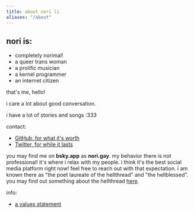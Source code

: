 ```yaml
---
title: about nori li
aliases: "/about"
---
```



## nori is:
- completely norimal!
- a queer trans woman
- a prolific musician
- a kernel programmer
- an internet citizen

that's me, hello!

i care a lot about good conversation.

i have a lot of stories and songs :333

contact:
- [GitHub, for what it's worth](https://github.com/thenorili)
- [Twitter, for while it lasts](https://twitter.com/thenorili)

you may find me on **bsky.app** as **nori.gay**. my behavior there is not professional! it's where i relax with my people. i think it's the best social media platform right now! feel free to reach out with that expectation. i am known there as "the poet laureate of the hellthread" and "the hellblessed". you may find out something about the hellthread [here](hellthread).

info:
- [a values statement](/info/values-2020)